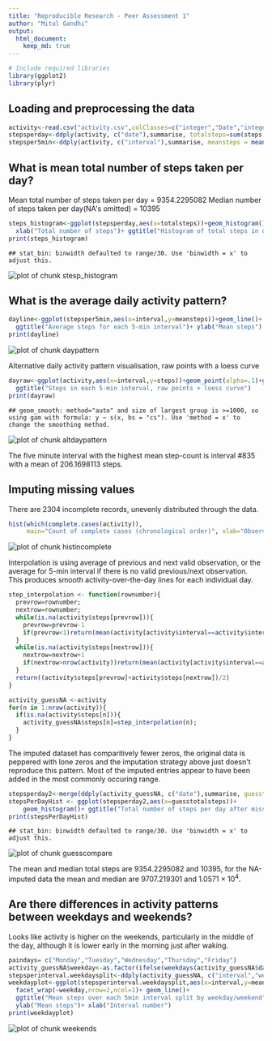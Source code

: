 ```yaml
---
title: "Reproducible Research - Peer Assessment 1"
author: "Mitul Gandhi"
output: 
  html_document:
    keep_md: true
---
```



```r
# Include required libraries
library(ggplot2)
library(plyr)
```

## Loading and preprocessing the data

```r
activity<-read.csv("activity.csv",colClasses=c("integer","Date","integer"))
stepsperday<-ddply(activity, c("date"),summarise, totalsteps=sum(steps,na.rm=TRUE))
stepsper5min<-ddply(activity, c("interval"),summarise, meansteps = mean(steps,na.rm=TRUE))
```

## What is mean total number of steps taken per day?
Mean total number of steps taken per day = 9354.2295082
Median number of steps taken per day(NA's omitted) = 10395


```r
steps_histogram<-ggplot(stepsperday,aes(x=totalsteps))+geom_histogram()+
  xlab("Total number of steps")+ ggtitle("Histogram of total steps in one day")
print(steps_histogram)
```

```
## stat_bin: binwidth defaulted to range/30. Use 'binwidth = x' to adjust this.
```

![plot of chunk stesp_histogram](figure/stesp_histogram-1.png) 

## What is the average daily activity pattern?

```r
dayline<-ggplot(stepsper5min,aes(x=interval,y=meansteps))+geom_line()+
  ggtitle("Average steps for each 5-min interval")+ ylab("Mean steps")
print(dayline)
```

![plot of chunk daypattern](figure/daypattern-1.png) 

Alternative daily activity pattern visualisation, raw points with a loess curve


```r
dayraw<-ggplot(activity,aes(x=interval,y=steps))+geom_point(alpha=.1)+geom_smooth()+
  ggtitle("Steps in each 5-min interval, raw points + loess curve")
print(dayraw)
```

```
## geom_smooth: method="auto" and size of largest group is >=1000, so using gam with formula: y ~ s(x, bs = "cs"). Use 'method = x' to change the smoothing method.
```

![plot of chunk altdaypattern](figure/altdaypattern-1.png) 

The five minute interval with the highest mean step-count is interval #835 with a mean of 206.1698113 steps.  

## Imputing missing values

There are 2304 incomplete records, unevenly distributed through the data.


```r
hist(which(complete.cases(activity)),
     main="Count of complete cases (chronological order)", xlab="Observation number", ylab="Count of complete cases")
```

![plot of chunk histincomplete](figure/histincomplete-1.png) 
 
Interpolation is using average of previous and next valid observation, or the average for 5-min interval if there is no valid previous/next observation. This produces smooth activity-over-the-day lines for each individual day.
 

```r
step_interpolation <- function(rownumber){
  prevrow=rownumber;
  nextrow=rownumber;
  while(is.na(activity$steps[prevrow])){
    prevrow=prevrow-1
    if(prevrow<1)return(mean(activity[activity$interval==activity$interval[rownumber],"steps"],na.rm=TRUE))
  }
  while(is.na(activity$steps[nextrow])){
    nextrow=nextrow+1
    if(nextrow>nrow(activity))return(mean(activity[activity$interval==activity$interval[rownumber],"steps"],na.rm=TRUE))
  }
  return((activity$steps[prevrow]+activity$steps[nextrow])/2)
}

activity_guessNA <-activity
for(n in 1:nrow(activity)){
  if(is.na(activity$steps[n])){
    activity_guessNA$steps[n]=step_interpolation(n);
  }
}
```

The imputed dataset has comparitively fewer zeros, the original data is peppered with lone zeros and the imputation strategy above just doesn't reproduce this pattern. Most of the imputed entries appear to have been added in the most commonly occuring range.


```r
stepsperday2<-merge(ddply(activity_guessNA, c("date"),summarise, guesstotalsteps=sum(steps,na.rm=TRUE)), stepsperday, by="date")
stepsPerDayHist <- ggplot(stepsperday2,aes(x=guesstotalsteps))+
    geom_histogram()+ ggtitle("Total number of steps per day after missing values imputed")
print(stepsPerDayHist)
```

```
## stat_bin: binwidth defaulted to range/30. Use 'binwidth = x' to adjust this.
```

![plot of chunk guesscompare](figure/guesscompare-1.png) 

The mean and median total steps are 9354.2295082 and 10395, for the NA-imputed data the mean and median are  9707.219301 and 1.0571 &times; 10<sup>4</sup>. 

## Are there differences in activity patterns between weekdays and weekends?

Looks like activity is higher on the weekends, particularly in the middle of the day, although it is lower early in the morning just after waking.


```r
paindays= c("Monday","Tuesday","Wednesday","Thursday","Friday")
activity_guessNA$weekday<-as.factor(ifelse(weekdays(activity_guessNA$date)%in%paindays,"weekday","weekend"))
stepsperinterval.weekdaysplit<-ddply(activity_guessNA, c("interval","weekday"),summarise, meansteps = mean(steps,na.rm=TRUE))
weekdayplot<-ggplot(stepsperinterval.weekdaysplit,aes(x=interval,y=meansteps))+
  facet_wrap(~weekday,nrow=2,ncol=1)+ geom_line()+
  ggtitle("Mean steps over each 5min interval split by weekday/weekend")+
  ylab("Mean steps")+ xlab("Interval number")
print(weekdayplot)
```

![plot of chunk weekends](figure/weekends-1.png) 
